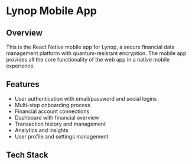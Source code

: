 # Lynop Mobile App

## Overview
This is the React Native mobile app for Lynop, a secure financial data management platform with quantum-resistant encryption. The mobile app provides all the core functionality of the web app in a native mobile experience.

## Features
- User authentication with email/password and social logins
- Multi-step onboarding process
- Financial account connections
- Dashboard with financial overview
- Transaction history and management
- Analytics and insights
- User profile and settings management

## Tech Stack